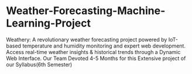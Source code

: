 # Weather-Forecasting-Machine-Learning-Project
Weathery: A revolutionary weather forecasting project powered by IoT-based temperature and humidity monitoring and expert web development. Access real-time weather insights &amp;  historical trends through a Dynamic Web Interface. Our Team Devoted 4-5 Months for this Extensive project of our Syllabus(6th Semester)
